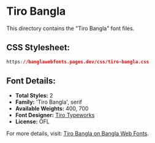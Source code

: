 # Tiro Bangla

This directory contains the "Tiro Bangla" font files.

## CSS Stylesheet:
```css
https://banglawebfonts.pages.dev/css/tiro-bangla.css
```

## Font Details:
- **Total Styles:** 2
- **Family:** 'Tiro Bangla', serif
- **Available Weights:** 400, 700
- **Font Designer:** [Tiro Typeworks](https://www.tiro.com/)
- **License:** OFL

For more details, visit: [Tiro Bangla on Bangla Web Fonts](https://banglawebfonts.pages.dev/tiro-bangla/#about).